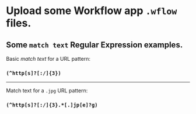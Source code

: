 # Upload some Workflow app ` .wflow ` files.

## Some ` match text ` Regular Expression examples.

Basic *match text* for a URL pattern:
### ` (^http[s]?[:/]{3}) `

---

Match text for a ` .jpg ` URL pattern:
### ` (^http[s]?[:/]{3}.*[.]jp[e]?g) `

